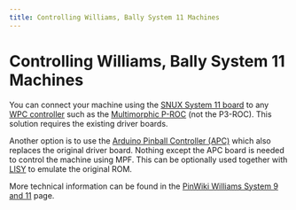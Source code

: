 ```yaml
---
title: Controlling Williams, Bally System 11 Machines
---
```


# Controlling Williams, Bally System 11 Machines


You can connect your machine using the
[SNUX System 11 board](../hardware/snux.md) to any [WPC controller](wpc.md)
such as the
[Multimorphic P-ROC](../hardware/multimorphic/index.md) (not the P3-ROC). This solution requires the existing driver
boards.

Another option is to use the
[Arduino Pinball Controller (APC)](../hardware/apc/index.md) which also replaces the original driver board. Nothing
except the APC board is needed to control the machine using MPF. This
can be optionally used together with
[LISY](../hardware/lisy/index.md) to emulate
the original ROM.

More technical information can be found in the [PinWiki Williams System
9 and
11](http://www.pinwiki.com/wiki/index.php?title=Williams_System_9_-_11)
page.
